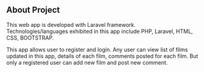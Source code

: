 ## About  Project

This web app is developed with Laravel framework.  Technologies/languages exhibited in this app include PHP, Laravel, HTML, CSS, BOOTSTRAP.

This app allows user to register and login.  Any user can view list of films updated in this app, details of each film, comments posted for each film.  But only a registered user can add new film and post new comment.

